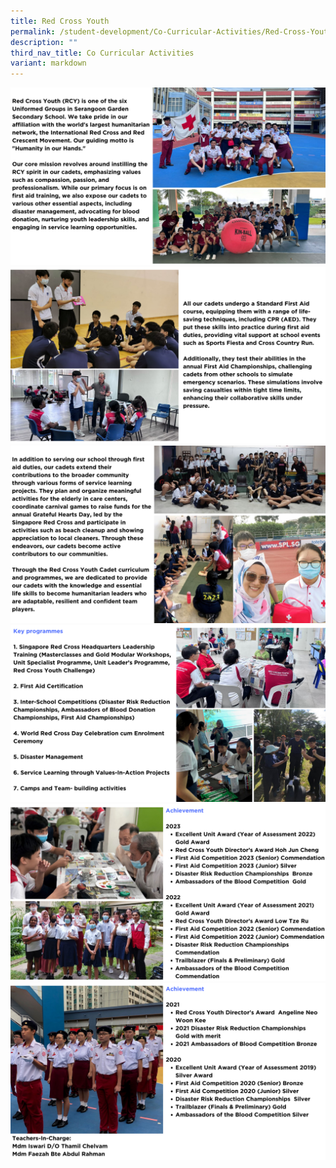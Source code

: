 ```yaml
---
title: Red Cross Youth
permalink: /student-development/Co-Curricular-Activities/Red-Cross-Youth/
description: ""
third_nav_title: Co Curricular Activities
variant: markdown
---
```

![](/images/ccaredcross2024__1_.png)
![](/images/ccaredcross2024__2_.png)
![](/images/ccaredcross2024__3_.png)
![](/images/ccaredcross2024__4_.png)
![](/images/ccaredcross2024__5_.png)
![](/images/ccaredcross2024__6_.png)